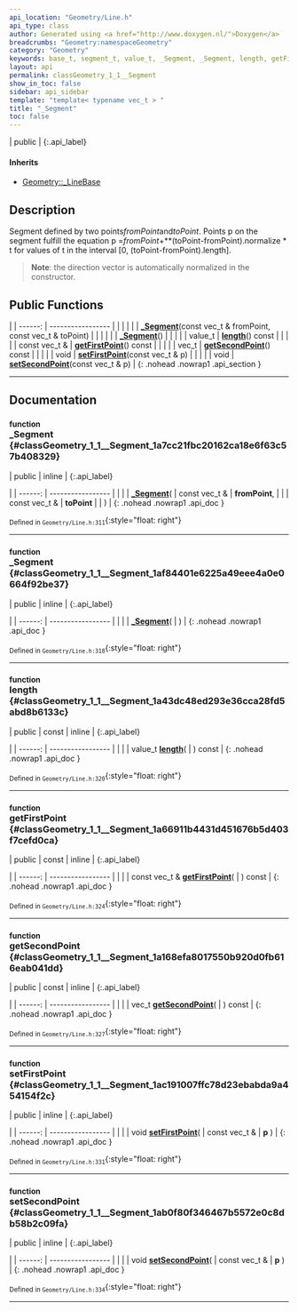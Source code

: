 ```yaml
---
api_location: "Geometry/Line.h"
api_type: class
author: Generated using <a href="http://www.doxygen.nl/">Doxygen</a>
breadcrumbs: "Geometry:namespaceGeometry"
category: "Geometry"
keywords: base_t, segment_t, value_t, _Segment, _Segment, length, getFirstPoint, getSecondPoint, setFirstPoint, setSecondPoint
layout: api
permalink: classGeometry_1_1__Segment
show_in_toc: false
sidebar: api_sidebar
template: "template< typename vec_t > "
title: "_Segment"
toc: false
---
```


| public |
{:.api_label}

#### Inherits

* [Geometry::_LineBase](classGeometry_1_1%5F%5FLineBase)


## Description



Segment defined by two points*fromPoint*and*toPoint*. Points p on the segment fulfill the equation p =*fromPoint*+**(toPoint-fromPoint).normalize * t for values of t in the interval [0, (toPoint-fromPoint).length].
> **Note**: the direction vector is automatically normalized in the constructor.






## Public Functions

|
| ------: | ----------------- |
|  | |
|  | **[_Segment](#classGeometry_1_1%5F%5FSegment_1a7cc21fbc20162ca18e6f63c57b408329)**(const vec_t & fromPoint, const vec_t & toPoint) |
|  | |
|  | **[_Segment](#classGeometry_1_1%5F%5FSegment_1af84401e6225a49eee4a0e0664f92be37)**() |
|  | |
| value_t | **[length](#classGeometry_1_1%5F%5FSegment_1a43dc48ed293e36cca28fd5abd8b6133c)**() const |
|  | |
| const vec_t & | **[getFirstPoint](#classGeometry_1_1%5F%5FSegment_1a66911b4431d451676b5d403f7cefd0ca)**() const |
|  | |
| vec_t | **[getSecondPoint](#classGeometry_1_1%5F%5FSegment_1a168efa8017550b920d0fb616eab041dd)**() const |
|  | |
| void | **[setFirstPoint](#classGeometry_1_1%5F%5FSegment_1ac191007ffc78d23ebabda9a454154f2c)**(const vec_t & p) |
|  | |
| void | **[setSecondPoint](#classGeometry_1_1%5F%5FSegment_1ab0f80f346467b5572e0c8db58b2c09fa)**(const vec_t & p) |
{: .nohead .nowrap1 .api_section }


-------------------------------------------------------------------

## Documentation

### <small>function</small><br/> _Segment {#classGeometry_1_1__Segment_1a7cc21fbc20162ca18e6f63c57b408329}

| public | inline |
{:.api_label}

|
| ------: | ----------------- |
|  |
|  **[_Segment](#classGeometry_1_1%5F%5FSegment_1a7cc21fbc20162ca18e6f63c57b408329)**( | const vec_t & | **fromPoint**, |
| | const vec_t & | **toPoint** |
|   ) |
{: .nohead .nowrap1 .api_doc }





<sub>Defined in `Geometry/Line.h:311`</sub>{:style="float: right"}

-------------------------------------------------------------------

### <small>function</small><br/> _Segment {#classGeometry_1_1__Segment_1af84401e6225a49eee4a0e0664f92be37}

| public | inline |
{:.api_label}

|
| ------: | ----------------- |
|  |
|  **[_Segment](#classGeometry_1_1%5F%5FSegment_1af84401e6225a49eee4a0e0664f92be37)**( |  ) |
{: .nohead .nowrap1 .api_doc }





<sub>Defined in `Geometry/Line.h:318`</sub>{:style="float: right"}

-------------------------------------------------------------------

### <small>function</small><br/> length {#classGeometry_1_1__Segment_1a43dc48ed293e36cca28fd5abd8b6133c}

| public | const | inline |
{:.api_label}

|
| ------: | ----------------- |
|  |
| value_t **[length](#classGeometry_1_1%5F%5FSegment_1a43dc48ed293e36cca28fd5abd8b6133c)**( |  ) const |
{: .nohead .nowrap1 .api_doc }





<sub>Defined in `Geometry/Line.h:320`</sub>{:style="float: right"}

-------------------------------------------------------------------

### <small>function</small><br/> getFirstPoint {#classGeometry_1_1__Segment_1a66911b4431d451676b5d403f7cefd0ca}

| public | const | inline |
{:.api_label}

|
| ------: | ----------------- |
|  |
| const vec_t & **[getFirstPoint](#classGeometry_1_1%5F%5FSegment_1a66911b4431d451676b5d403f7cefd0ca)**( |  ) const |
{: .nohead .nowrap1 .api_doc }





<sub>Defined in `Geometry/Line.h:324`</sub>{:style="float: right"}

-------------------------------------------------------------------

### <small>function</small><br/> getSecondPoint {#classGeometry_1_1__Segment_1a168efa8017550b920d0fb616eab041dd}

| public | const | inline |
{:.api_label}

|
| ------: | ----------------- |
|  |
| vec_t **[getSecondPoint](#classGeometry_1_1%5F%5FSegment_1a168efa8017550b920d0fb616eab041dd)**( |  ) const |
{: .nohead .nowrap1 .api_doc }





<sub>Defined in `Geometry/Line.h:327`</sub>{:style="float: right"}

-------------------------------------------------------------------

### <small>function</small><br/> setFirstPoint {#classGeometry_1_1__Segment_1ac191007ffc78d23ebabda9a454154f2c}

| public | inline |
{:.api_label}

|
| ------: | ----------------- |
|  |
| void **[setFirstPoint](#classGeometry_1_1%5F%5FSegment_1ac191007ffc78d23ebabda9a454154f2c)**( | const vec_t & | **p** ) |
{: .nohead .nowrap1 .api_doc }





<sub>Defined in `Geometry/Line.h:331`</sub>{:style="float: right"}

-------------------------------------------------------------------

### <small>function</small><br/> setSecondPoint {#classGeometry_1_1__Segment_1ab0f80f346467b5572e0c8db58b2c09fa}

| public | inline |
{:.api_label}

|
| ------: | ----------------- |
|  |
| void **[setSecondPoint](#classGeometry_1_1%5F%5FSegment_1ab0f80f346467b5572e0c8db58b2c09fa)**( | const vec_t & | **p** ) |
{: .nohead .nowrap1 .api_doc }





<sub>Defined in `Geometry/Line.h:334`</sub>{:style="float: right"}

-------------------------------------------------------------------

